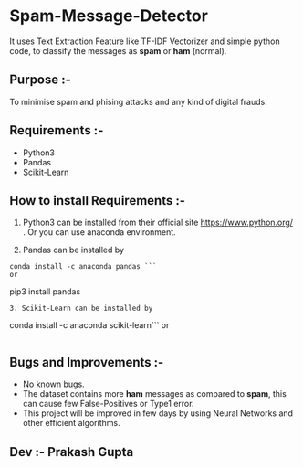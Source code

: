 # Spam-Message-Detector
It uses Text Extraction Feature like TF-IDF Vectorizer and simple python code, to classify the messages as **spam**  or **ham** (normal).


## Purpose :- 

To minimise spam and phising attacks and any kind of digital frauds.


## Requirements :-

- Python3 
- Pandas
- Scikit-Learn


## How to install Requirements :-

1. Python3 can be installed from their official site https://www.python.org/ . Or you can use anaconda environment.

2. Pandas can be installed by

```
conda install -c anaconda pandas ```
or 
```
pip3 install pandas
```
3. Scikit-Learn can be installed by 
```
conda install -c anaconda scikit-learn```
or
```pip3 install -U scikit-learn
```

## Bugs and Improvements :-

- No known bugs.
- The dataset contains more **ham** messages as compared to **spam**, this can cause few False-Positives or Type1 error.
- This project will be improved in few days by using Neural Networks and other efficient algorithms.


## Dev :- Prakash Gupta
